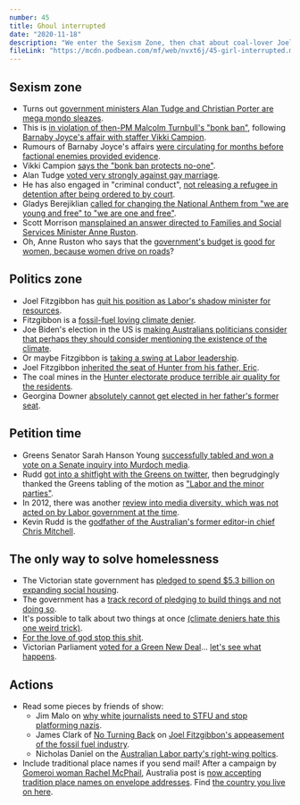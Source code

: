 ```yaml
---
number: 45
title: Ghoul interrupted
date: "2020-11-18"
description: "We enter the Sexism Zone, then chat about coal-lover Joel Fitzgibbon leaving the Labor front-bench. For dessert we discuss successul petitions and a (hopefully!) big new push for social housing in Victoria."
fileLink: "https://mcdn.podbean.com/mf/web/nvxt6j/45-girl-interrupted.mp3"
---
```


## Sexism zone

- Turns out [government ministers Alan Tudge and Christian Porter are mega mondo sleazes](https://www.abc.net.au/news/2020-11-11/former-government-staffer-formal-complaint-workplace-behaviour/12871976). 
- This is [in violation of then-PM Malcolm Turnbull's "bonk ban"](https://www.abc.net.au/news/2018-02-15/turnbull-slams-joyce-affair-changes-to-ministerial-standards/9451792), following [Barnaby Joyce's affair with staffer Vikki Campion](https://www.theguardian.com/australia-news/2018/feb/07/barnaby-joyces-wife-natalie-speaks-out-about-his-affair-with-staffer).
- Rumours of Barnaby Joyce's affairs [were circulating for months before factional enemies provided evidence](https://independentaustralia.net/politics/politics-display/who-is-waging-the-dirty-war-on-barnaby,10851). 
- Vikki Campion [says the "bonk ban protects no-one"](https://www.dailytelegraph.com.au/news/opinion/vikki-campion-why-the-bonk-ban-doesnt-protect-anyone/news-story/f5fd53936a972fa982144637976fc5c3).
- Alan Tudge [voted very strongly against gay marriage](https://theyvoteforyou.org.au/people/representatives/aston/alan_tudge/policies/1).
- He has also engaged in "criminal conduct", [not releasing a refugee in detention after being ordered to by court](https://www.theguardian.com/australia-news/2020/sep/23/coalition-minister-alan-tudge-engaged-in-criminal-conduct-over-detention-of-afghan-asylum-seeker-judge).
- Gladys Berejiklian [called for changing the National Anthem from "we are young and free" to "we are one and free"](https://www.smh.com.au/national/nsw/indigenous-leaders-back-nsw-premier-s-call-for-national-anthem-amendment-20201111-p56dhc.html). 
- Scott Morrison [mansplained an answer directed to Families and Social Services Minister Anne Ruston](https://www.youtube.com/watch?v=f6oSSuTM2FE).
- Oh, Anne Ruston who says that the [government's budget is good for women, because women drive on roads](https://au.finance.yahoo.com/news/michaelia-cash-anne-ruston-defend-2020-budget-011608606.html)?

## Politics zone

- Joel Fitzgibbon has [quit his position as Labor's shadow minister for resources](https://www.theguardian.com/australia-news/2020/nov/10/joel-fitzgibbon-quits-shadow-cabinet-after-dispute-over-labors-climate-policy).
- Fitzgibbon is a [fossil-fuel loving climate denier](https://www.theguardian.com/australia-news/2020/aug/12/joel-fitzgibbon-blasted-by-mark-butler-for-backing-gas-led-covid-recovery-plan). 
- Joe Biden's election in the US is [making Australians politicians consider that perhaps they should consider mentioning the existence of the climate](https://7ampodcast.com.au/episodes/how-biden-is-changing-australian-climate-policy).
- Or maybe Fitzgibbon is [taking a swing at Labor leadership](https://www.abc.net.au/news/2020-11-11/canberra-revolving-door-of-political-leaders-albanese-fitzgibbon/12871760).
- Joel Fitzgibbon [inherited the seat of Hunter from his father, Eric](https://en.wikipedia.org/wiki/Division_of_Hunter).
- The coal mines in the [Hunter electorate produce terrible air quality for the residents](https://www.abc.net.au/news/2019-10-25/air-quality-stokes-community-pollution-fears-in-nsw-upper-hunter/11638418).
- Georgina Downer [absolutely cannot get elected in her father's former seat](https://www.abc.net.au/news/2019-02-25/downer-says-cheque-was-absolutely-not-commonwealth-money/10845904).

## Petition time

- Greens Senator Sarah Hanson Young [successfully tabled and won a vote on a Senate inquiry into Murdoch media](https://www.theguardian.com/media/2020/nov/11/sarah-hanson-young-to-push-for-media-diversity-inquiry-after-kevin-rudds-murdoch-petition). 
- Rudd [got into a shitfight with the Greens on twitter](https://twitter.com/AdamBandt/status/1323819382707904513?s=19), then begrudgingly thanked the Greens tabling of the motion as ["Labor and the minor parties"](https://twitter.com/MrKRudd/status/1326424887666339841).
- In 2012, there was another [review into media diversity, which was not acted on by Labor government at the time](https://theconversation.com/finkelstein-review-calls-for-new-statutory-regulator-to-oversee-media-5676).
- Kevin Rudd is the [godfather of the Australian's former editor-in chief Chris Mitchell](https://www.crikey.com.au/2007/02/13/the-conflicted-murdoch-editor-and-the-godfather-of-his-son/).


## The only way to solve homelessness

- The Victorian state government has [pledged to spend $5.3 billion on expanding social housing](https://www.theage.com.au/national/victoria/this-will-change-lives-5-3-billion-social-housing-construction-blitz-20201114-p56em5.html).
- The government has a [track record of pledging to build things and not doing so](https://www.theguardian.com/australia-news/2020/oct/26/decades-of-neglect-victoria-has-built-less-than-10-of-its-public-housing-pledge-as-waiting-list-swells).
- It's possible to talk about two things at once [(climate deniers hate this one weird trick)](https://www.afr.com/politics/federal/nature-will-throw-some-curve-balls-pm-s-fire-warning-20191112-p539rm).
- [For the love of god stop this shit](https://twitter.com/LyndaFrench19/status/1327301082482044928).
- Victorian Parliament [voted for a Green New Deal](https://www.facebook.com/SamanthaRatnamGreens/photos/a.152105274927692/1838058192999050/)... [let's see what happens](https://twitter.com/SamanthaRatnam/status/1326387750455668736).

## Actions

- Read some pieces by friends of show:
    - Jim Malo on [why white journalists need to STFU and stop platforming nazis](https://junkee.com/journalists-please-stop-interviewing-the-far-right/278089).
    - James Clark of [No Turning Back](http://noturningback.tv/) on [Joel Fitzgibbon's appeasement of the fossil fuel industry](https://jacobinmag.com/2020/11/joel-fitzgibbon-australian-labor-party-fossil-fuel-lobby).
    - Nicholas Daniel on the [Australian Labor party's right-wing poltics](https://jacobinmag.com/2020/11/australian-labor-party-anthony-albanese-new-south-wales-right-wing-politics).
- Include traditional place names if you send mail! After a campaign by [Gomeroi woman Rachel McPhail](https://www.instagram.com/place_names_in_addresses/), Australia post is [now accepting tradition place names on envelope addresses](https://auspost.com.au/business/shipping/check-sending-guidelines/addressing-guidelines). Find [the country you live on here](https://aiatsis.gov.au/explore/map-indigenous-australia).

    
    

